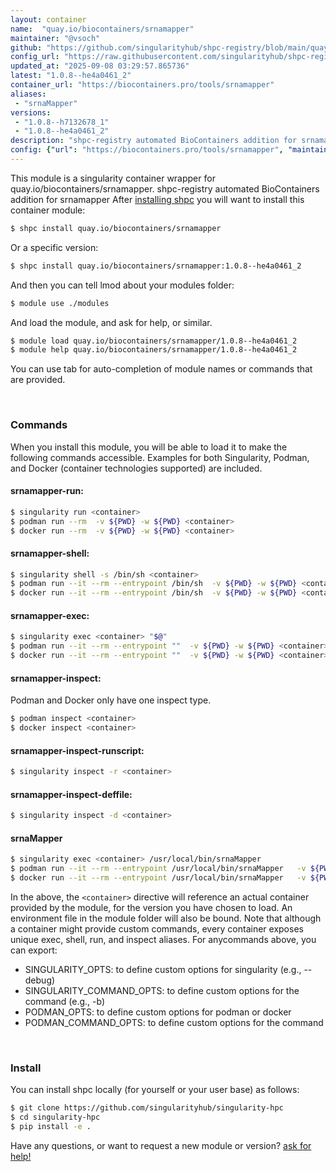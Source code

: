 ```yaml
---
layout: container
name:  "quay.io/biocontainers/srnamapper"
maintainer: "@vsoch"
github: "https://github.com/singularityhub/shpc-registry/blob/main/quay.io/biocontainers/srnamapper/container.yaml"
config_url: "https://raw.githubusercontent.com/singularityhub/shpc-registry/main/quay.io/biocontainers/srnamapper/container.yaml"
updated_at: "2025-09-08 03:29:57.865736"
latest: "1.0.8--he4a0461_2"
container_url: "https://biocontainers.pro/tools/srnamapper"
aliases:
 - "srnaMapper"
versions:
 - "1.0.8--h7132678_1"
 - "1.0.8--he4a0461_2"
description: "shpc-registry automated BioContainers addition for srnamapper"
config: {"url": "https://biocontainers.pro/tools/srnamapper", "maintainer": "@vsoch", "description": "shpc-registry automated BioContainers addition for srnamapper", "latest": {"1.0.8--he4a0461_2": "sha256:e107b89e1cdda16fa428f610ea124b04f53aeee973bcedc8f820c121dd05d4f7"}, "tags": {"1.0.8--h7132678_1": "sha256:836601646e94f18acb5dbac65d67252cdb3a50469ef4ad96d0126d0cf7ce7c88", "1.0.8--he4a0461_2": "sha256:e107b89e1cdda16fa428f610ea124b04f53aeee973bcedc8f820c121dd05d4f7"}, "docker": "quay.io/biocontainers/srnamapper", "aliases": {"srnaMapper": "/usr/local/bin/srnaMapper"}}
---
```


This module is a singularity container wrapper for quay.io/biocontainers/srnamapper.
shpc-registry automated BioContainers addition for srnamapper
After [installing shpc](#install) you will want to install this container module:


```bash
$ shpc install quay.io/biocontainers/srnamapper
```

Or a specific version:

```bash
$ shpc install quay.io/biocontainers/srnamapper:1.0.8--he4a0461_2
```

And then you can tell lmod about your modules folder:

```bash
$ module use ./modules
```

And load the module, and ask for help, or similar.

```bash
$ module load quay.io/biocontainers/srnamapper/1.0.8--he4a0461_2
$ module help quay.io/biocontainers/srnamapper/1.0.8--he4a0461_2
```

You can use tab for auto-completion of module names or commands that are provided.

<br>

### Commands

When you install this module, you will be able to load it to make the following commands accessible.
Examples for both Singularity, Podman, and Docker (container technologies supported) are included.

#### srnamapper-run:

```bash
$ singularity run <container>
$ podman run --rm  -v ${PWD} -w ${PWD} <container>
$ docker run --rm  -v ${PWD} -w ${PWD} <container>
```

#### srnamapper-shell:

```bash
$ singularity shell -s /bin/sh <container>
$ podman run --it --rm --entrypoint /bin/sh  -v ${PWD} -w ${PWD} <container>
$ docker run --it --rm --entrypoint /bin/sh  -v ${PWD} -w ${PWD} <container>
```

#### srnamapper-exec:

```bash
$ singularity exec <container> "$@"
$ podman run --it --rm --entrypoint ""  -v ${PWD} -w ${PWD} <container> "$@"
$ docker run --it --rm --entrypoint ""  -v ${PWD} -w ${PWD} <container> "$@"
```

#### srnamapper-inspect:

Podman and Docker only have one inspect type.

```bash
$ podman inspect <container>
$ docker inspect <container>
```

#### srnamapper-inspect-runscript:

```bash
$ singularity inspect -r <container>
```

#### srnamapper-inspect-deffile:

```bash
$ singularity inspect -d <container>
```


#### srnaMapper

```bash
$ singularity exec <container> /usr/local/bin/srnaMapper
$ podman run --it --rm --entrypoint /usr/local/bin/srnaMapper   -v ${PWD} -w ${PWD} <container> -c " $@"
$ docker run --it --rm --entrypoint /usr/local/bin/srnaMapper   -v ${PWD} -w ${PWD} <container> -c " $@"
```



In the above, the `<container>` directive will reference an actual container provided
by the module, for the version you have chosen to load. An environment file in the
module folder will also be bound. Note that although a container
might provide custom commands, every container exposes unique exec, shell, run, and
inspect aliases. For anycommands above, you can export:

 - SINGULARITY_OPTS: to define custom options for singularity (e.g., --debug)
 - SINGULARITY_COMMAND_OPTS: to define custom options for the command (e.g., -b)
 - PODMAN_OPTS: to define custom options for podman or docker
 - PODMAN_COMMAND_OPTS: to define custom options for the command

<br>

### Install

You can install shpc locally (for yourself or your user base) as follows:

```bash
$ git clone https://github.com/singularityhub/singularity-hpc
$ cd singularity-hpc
$ pip install -e .
```

Have any questions, or want to request a new module or version? [ask for help!](https://github.com/singularityhub/singularity-hpc/issues)